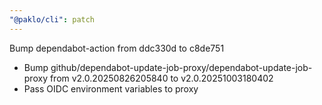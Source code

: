 ```yaml
---
"@paklo/cli": patch
---
```


Bump dependabot-action from ddc330d to c8de751
- Bump github/dependabot-update-job-proxy/dependabot-update-job-proxy from v2.0.20250826205840 to v2.0.20251003180402
- Pass OIDC environment variables to proxy
